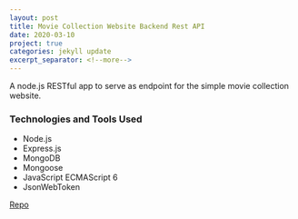```yaml
---
layout: post
title: Movie Collection Website Backend Rest API
date: 2020-03-10
project: true
categories: jekyll update
excerpt_separator: <!--more-->
---
```



A node.js RESTful app to serve as endpoint for the simple movie collection website.
### Technologies and Tools Used
- Node.js
- Express.js
- MongoDB
- Mongoose
- JavaScript ECMAScript 6
- JsonWebToken

[Repo](https://github.com/kinming92/movie-website-rest-api)
